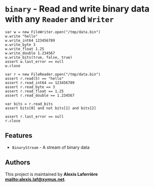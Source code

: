 # `binary` - Read and write binary data with any `Reader` and `Writer`

~~~
var w = new FileWriter.open("/tmp/data.bin")
w.write "hello"
w.write_int64 123456789
w.write_byte 3
w.write_float 1.25
w.write_double 1.234567
w.write_bits(true, false, true)
assert w.last_error == null
w.close

var r = new FileReader.open("/tmp/data.bin")
assert r.read(5) == "hello"
assert r.read_int64 == 123456789
assert r.read_byte == 3
assert r.read_float == 1.25
assert r.read_double == 1.234567

var bits = r.read_bits
assert bits[0] and not bits[1] and bits[2]

assert r.last_error == null
r.close
~~~

## Features

* `BinaryStream` - A stream of binary data

## Authors

This project is maintained by **Alexis Laferrière <mailto:alexis.laf@xymus.net>**.
